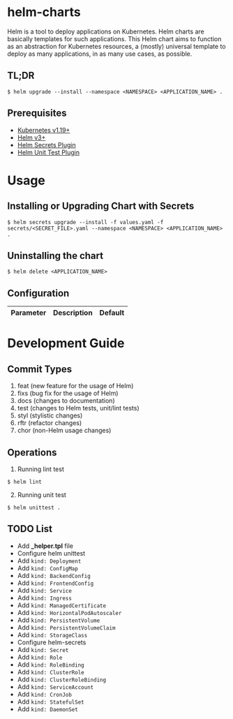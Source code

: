 # helm-charts

Helm is a tool to deploy applications on Kubernetes. Helm charts are basically templates for such applications. This Helm chart aims to function as an abstraction for Kubernetes resources, a (mostly) universal template to deploy as many applications, in as many use cases, as possible.

## TL;DR

```
$ helm upgrade --install --namespace <NAMESPACE> <APPLICATION_NAME> .
```

## Prerequisites

- [Kubernetes v1.19+](https://github.com/kubernetes/kubernetes)
- [Helm v3+](https://github.com/helm/helm)
- [Helm Secrets Plugin](https://github.com/jkroepke/helm-secrets)
- [Helm Unit Test Plugin](https://github.com/vbehar/helm3-unittest)

# Usage

## Installing or Upgrading Chart with Secrets

```
$ helm secrets upgrade --install -f values.yaml -f secrets/<SECRET_FILE>.yaml --namespace <NAMESPACE> <APPLICATION_NAME> .
```

## Uninstalling the chart

```
$ helm delete <APPLICATION_NAME>
```

## Configuration

| Parameter | Description | Default |
|-----------|-------------|---------|

# Development Guide

## Commit Types

1. feat (new feature for the usage of Helm)
2. fixs (bug fix for the usage of Helm)
3. docs (changes to documentation)
4. test (changes to Helm tests, unit/lint tests)
5. styl (stylistic changes)
6. rftr (refactor changes)
7. chor (non-Helm usage changes)

## Operations

1. Running lint test
```
$ helm lint
```
2. Running unit test
```
$ helm unittest .
```

## TODO List
- Add **_helper.tpl** file
- Configure helm unittest
- Add `kind: Deployment`
- Add `kind: ConfigMap`
- Add `kind: BackendConfig`
- Add `kind: FrontendConfig`
- Add `kind: Service`
- Add `kind: Ingress`
- Add `kind: ManagedCertificate`
- Add `kind: HorizontalPodAutoscaler`
- Add `kind: PersistentVolume`
- Add `kind: PersistentVolumeClaim`
- Add `kind: StorageClass`
- Configure helm-secrets
- Add `kind: Secret`
- Add `kind: Role`
- Add `kind: RoleBinding`
- Add `kind: ClusterRole`
- Add `kind: ClusterRoleBinding`
- Add `kind: ServiceAccount`
- Add `kind: CronJob`
- Add `kind: StatefulSet`
- Add `kind: DaemonSet`
